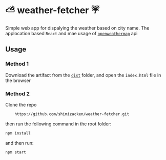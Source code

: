 # ⛅️ weather-fetcher ☔️
Simple web app for dispalying the weather based on city name. The applocation based `React` and mae usage of [`openweathermap`](https://www.openweathermap.org/) api

## Usage
### Method 1  
Download the artifact from the [`dist`](https://github.com/shimizacken/weather-fetcher/tree/master/dist) folder, and open the `index.html` file in the browser

### Method 2  
Clone the repo
```bash
    https://github.com/shimizacken/weather-fetcher.git
```
then run the following command in the root folder:
```bash
npm install
```
and then run:
```bash
npm start
```